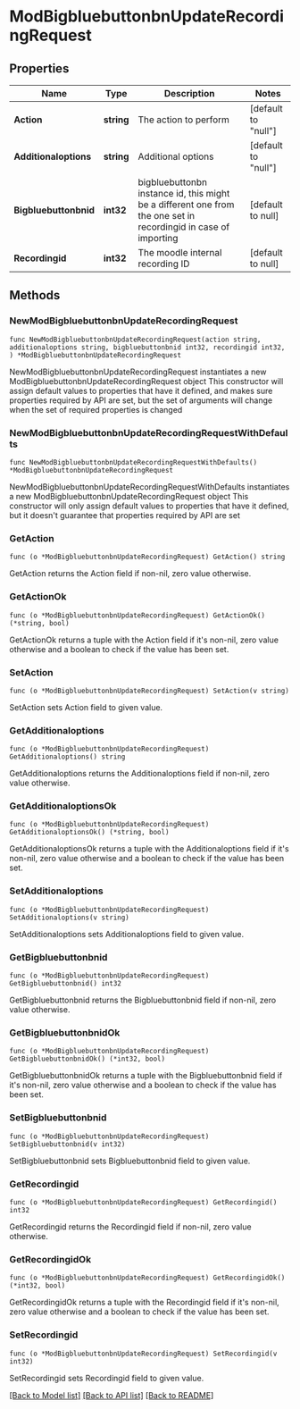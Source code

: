 # ModBigbluebuttonbnUpdateRecordingRequest

## Properties

Name | Type | Description | Notes
------------ | ------------- | ------------- | -------------
**Action** | **string** | The action to perform | [default to "null"]
**Additionaloptions** | **string** | Additional options | [default to "null"]
**Bigbluebuttonbnid** | **int32** | bigbluebuttonbn instance id, this might be a different one from the one set in recordingid in case of importing | [default to null]
**Recordingid** | **int32** | The moodle internal recording ID | [default to null]

## Methods

### NewModBigbluebuttonbnUpdateRecordingRequest

`func NewModBigbluebuttonbnUpdateRecordingRequest(action string, additionaloptions string, bigbluebuttonbnid int32, recordingid int32, ) *ModBigbluebuttonbnUpdateRecordingRequest`

NewModBigbluebuttonbnUpdateRecordingRequest instantiates a new ModBigbluebuttonbnUpdateRecordingRequest object
This constructor will assign default values to properties that have it defined,
and makes sure properties required by API are set, but the set of arguments
will change when the set of required properties is changed

### NewModBigbluebuttonbnUpdateRecordingRequestWithDefaults

`func NewModBigbluebuttonbnUpdateRecordingRequestWithDefaults() *ModBigbluebuttonbnUpdateRecordingRequest`

NewModBigbluebuttonbnUpdateRecordingRequestWithDefaults instantiates a new ModBigbluebuttonbnUpdateRecordingRequest object
This constructor will only assign default values to properties that have it defined,
but it doesn't guarantee that properties required by API are set

### GetAction

`func (o *ModBigbluebuttonbnUpdateRecordingRequest) GetAction() string`

GetAction returns the Action field if non-nil, zero value otherwise.

### GetActionOk

`func (o *ModBigbluebuttonbnUpdateRecordingRequest) GetActionOk() (*string, bool)`

GetActionOk returns a tuple with the Action field if it's non-nil, zero value otherwise
and a boolean to check if the value has been set.

### SetAction

`func (o *ModBigbluebuttonbnUpdateRecordingRequest) SetAction(v string)`

SetAction sets Action field to given value.


### GetAdditionaloptions

`func (o *ModBigbluebuttonbnUpdateRecordingRequest) GetAdditionaloptions() string`

GetAdditionaloptions returns the Additionaloptions field if non-nil, zero value otherwise.

### GetAdditionaloptionsOk

`func (o *ModBigbluebuttonbnUpdateRecordingRequest) GetAdditionaloptionsOk() (*string, bool)`

GetAdditionaloptionsOk returns a tuple with the Additionaloptions field if it's non-nil, zero value otherwise
and a boolean to check if the value has been set.

### SetAdditionaloptions

`func (o *ModBigbluebuttonbnUpdateRecordingRequest) SetAdditionaloptions(v string)`

SetAdditionaloptions sets Additionaloptions field to given value.


### GetBigbluebuttonbnid

`func (o *ModBigbluebuttonbnUpdateRecordingRequest) GetBigbluebuttonbnid() int32`

GetBigbluebuttonbnid returns the Bigbluebuttonbnid field if non-nil, zero value otherwise.

### GetBigbluebuttonbnidOk

`func (o *ModBigbluebuttonbnUpdateRecordingRequest) GetBigbluebuttonbnidOk() (*int32, bool)`

GetBigbluebuttonbnidOk returns a tuple with the Bigbluebuttonbnid field if it's non-nil, zero value otherwise
and a boolean to check if the value has been set.

### SetBigbluebuttonbnid

`func (o *ModBigbluebuttonbnUpdateRecordingRequest) SetBigbluebuttonbnid(v int32)`

SetBigbluebuttonbnid sets Bigbluebuttonbnid field to given value.


### GetRecordingid

`func (o *ModBigbluebuttonbnUpdateRecordingRequest) GetRecordingid() int32`

GetRecordingid returns the Recordingid field if non-nil, zero value otherwise.

### GetRecordingidOk

`func (o *ModBigbluebuttonbnUpdateRecordingRequest) GetRecordingidOk() (*int32, bool)`

GetRecordingidOk returns a tuple with the Recordingid field if it's non-nil, zero value otherwise
and a boolean to check if the value has been set.

### SetRecordingid

`func (o *ModBigbluebuttonbnUpdateRecordingRequest) SetRecordingid(v int32)`

SetRecordingid sets Recordingid field to given value.



[[Back to Model list]](../README.md#documentation-for-models) [[Back to API list]](../README.md#documentation-for-api-endpoints) [[Back to README]](../README.md)


